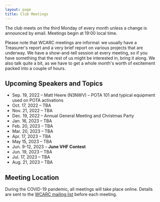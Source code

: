 ```yaml
---
layout: page
title: Club Meetings
---
```


The club meets on the third Monday of every month unless a change is
announced by email. Meetings begin at 19:00 local time.

Please note that WCARC meetings are informal: we usually have a
Treasurer's report and a very brief report on various projects that are
underway. We have a show-and-tell session at every meeting, so if you have
something that the rest of us might be interested in, bring it along. We also
talk quite a bit, as we have to get a whole month's worth of excitement packed
into a couple of hours.

## Upcoming Speakers and Topics

* Sep. 19, 2022 – Matt Heere (N3NWV) – POTA 101 and typical equipment used on POTA activations
* Oct. 17, 2022 – TBA
* Nov. 21, 2022 – TBA
* Dec. 19, 2022 – Annual General Meeting and Christmas Party
* Jan. 16, 2023 – TBA
* Feb. 20, 2023 – TBA
* Mar. 20, 2023 – TBA
* Apr. 17, 2023 – TBA
* May 15, 2023 – TBA
* Jun. 9-12, 2023 – **June VHF Contest**
* Jun. 19, 2023 – TBA
* Jul. 17, 2023 – TBA
* Aug. 21, 2023 – TBA

## Meeting Location

During the COVID-19 pandemic, all meetings will take place online. Details are
sent to the [WCARC mailing list](https://groups.io/g/wcclist/topics) before each
meeting.
